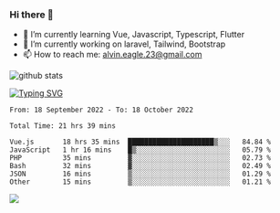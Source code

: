 ### Hi there 👋
- 🌱 I’m currently learning Vue, Javascript, Typescript, Flutter
- 🔭 I’m currently working on laravel, Tailwind, Bootstrap
- 📫 How to reach me: alvin.eagle.23@gmail.com



![github stats](https://github-readme-stats.vercel.app/api?username=alvnfaiz&show_icons=true)


[![Typing SVG](http://readme-typing-svg.herokuapp.com?font=Montserrat&color=%2336BCF7&duration=4000&center=true&lines=Alvin+Faiz;Fullstack+Developer;PHP%2C+Java%2C+Javascript%2C+Python;Laravel%2C+Vue%202%2C+Tailwind%2C+Bootstrap)](https://git.io/typing-svg)

<!--[![Alvnfaiz wakatime stats](https://github-readme-stats.vercel.app/api/wakatime?username=alvnfaiz&layout=compact&theme=dracula)](https://github.com/anuraghazra/github-readme-stats)

<!--START_SECTION:waka-->

```text
From: 18 September 2022 - To: 18 October 2022

Total Time: 21 hrs 39 mins

Vue.js       18 hrs 35 mins  █████████████████████▒░░░   84.84 %
JavaScript   1 hr 16 mins    █▒░░░░░░░░░░░░░░░░░░░░░░░   05.79 %
PHP          35 mins         ▓░░░░░░░░░░░░░░░░░░░░░░░░   02.73 %
Bash         32 mins         ▓░░░░░░░░░░░░░░░░░░░░░░░░   02.49 %
JSON         16 mins         ▒░░░░░░░░░░░░░░░░░░░░░░░░   01.29 %
Other        15 mins         ▒░░░░░░░░░░░░░░░░░░░░░░░░   01.21 %
```

<!--END_SECTION:waka-->

  <!-- Change the `github-readme-stats.anuraghazra1.vercel.app` to `github-readme-stats.vercel.app`  -->
  <img align="center" src="https://github-readme-stats.anuraghazra1.vercel.app/api/top-langs/?username=alvnfaiz&layout=compact" />
<!--
**alvnfaiz/alvnfaiz** is a ✨ _special_ ✨ repository because its `README.md` (this file) appears on your GitHub profile.

Here are some ideas to get you started:

- 🔭 I’m currently working on ...
- 🌱 I’m currently learning ...
- 👯 I’m looking to collaborate on ...
- 🤔 I’m looking for help with ...
- 💬 Ask me about ...
- 📫 How to reach me: ...
- 😄 Pronouns: ...
- ⚡ Fun fact: ...
-->

